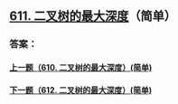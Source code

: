 ## [611. 二叉树的最大深度](https://leetcode-cn.com/problems/merge-two-sorted-lists/)（简单）





### 答案：



#### [上一题（610. 二叉树的最大深度）(简单)](https://github.com/sdwwld/leetCode/blob/master/src/main/java/com/wld/java/leetcode/leetCode0610.md)

#### [下一题（612. 二叉树的最大深度）(简单)](https://github.com/sdwwld/leetCode/blob/master/src/main/java/com/wld/java/leetcode/leetCode0612.md)